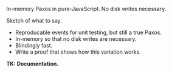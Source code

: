 In-memory Paxos in pure-JavaScript. No disk writes necessary.

Sketch of what to say.

 * Reproducable events for unit testing, but still a true Paxos.
 * In-memory so that no disk writes are necessary.
 * Blindingly fast.
 * Write a proof that shows how this variation works.

**TK: Documentation.**
